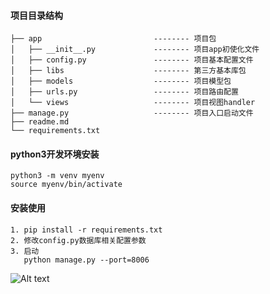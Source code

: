 
#### 项目目录结构
```
├── app                         -------- 项目包
│   ├── __init__.py             -------- 项目app初使化文件
│   ├── config.py               -------- 项目基本配置文件
│   ├── libs                    -------- 第三方基本库包
│   ├── models                  -------- 项目模型包
│   ├── urls.py                 -------- 项目路由配置
│   └── views                   -------- 项目视图handler
├── manage.py                   -------- 项目入口启动文件
├── readme.md
└── requirements.txt
```

#### python3开发环境安装

```
python3 -m venv myenv
source myenv/bin/activate
```



#### 安装使用

```
1. pip install -r requirements.txt
2. 修改config.py数据库相关配置参数
3. 启动
   python manage.py --port=8006
```

![Alt text](https://github.com/wuwent52620/cardgame/blob/master/app/static/readme.png?raw=true)